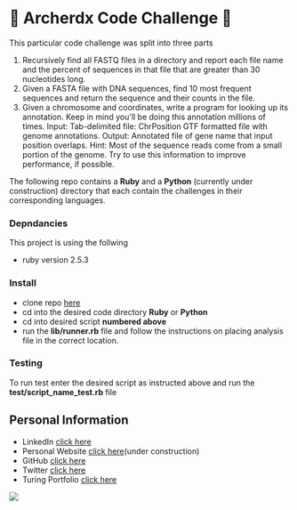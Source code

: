 # :microscope: Archerdx Code Challenge :microscope:

This particular code challenge was split into three parts <br />
1. Recursively find all FASTQ files in a directory and report each file name and the percent of sequences in that file that are greater than 30 nucleotides long.
2. Given a FASTA file with DNA sequences, find 10 most frequent sequences and return the sequence and their counts in the file.
3. Given a chromosome and coordinates, write a program for looking up its annotation.  Keep in mind you'll be doing this annotation millions of times.
Input:
Tab-delimited file: Chr<tab>Position
GTF formatted file with genome annotations.
Output:
Annotated file of gene name that input position overlaps.
Hint: Most of the sequence reads come from a small portion of the genome. Try to use this information to improve performance, if possible.

The following repo contains a __Ruby__ and a __Python__ (currently under construction) directory that each contain the challenges in their corresponding languages.





### Depndancies
This project is using the follwing
* ruby version 2.5.3



### Install
* clone repo [here](git@github.com:SiCuellar/archerdx_challenge.git)
* cd into the desired code directory __Ruby__ or __Python__
* cd into desired script __numbered above__
* run the __lib/runner.rb__ file and follow the instructions on placing analysis file in the correct location.

### Testing
To run test enter the desired script as instructed above and run the __test/script_name_test.rb__ file

## Personal Information
* LinkedIn [click here](https://www.linkedin.com/in/silvestre-cuellar/)
* Personal Website [click here](https://silvestrecuellar.dev/)(under construction)
* GitHub [click here](https://github.com/SiCuellar)
* Twitter [click here](https://twitter.com/Silver__Codes)
* Turing Portfolio [click here](https://alumni.turing.io/alumni/silvestre-cuellar)


![](https://media.giphy.com/media/dWIL4na2N5OtBe8AqN/giphy.gif)

